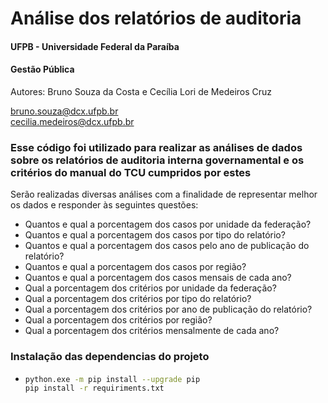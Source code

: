# Análise dos relatórios de auditoria

#### UFPB - Universidade Federal da Paraíba
#### Gestão Pública
Autores: Bruno Souza da Costa e Cecília Lori de Medeiros Cruz  


bruno.souza@dcx.ufpb.br  
cecilia.medeiros@dcx.ufpb.br

### Esse código foi utilizado para realizar as análises de dados sobre os relatórios de auditoria interna governamental e os critérios do manual do TCU cumpridos por estes

Serão realizadas diversas análises com a finalidade de representar melhor os dados e responder às seguintes questões:

- Quantos e qual a porcentagem dos casos por unidade da federação?
- Quantos e qual a porcentagem dos casos por tipo do relatório?
- Quantos e qual a porcentagem dos casos pelo ano de publicação do relatório?
- Quantos e qual a porcentagem dos casos por região?
- Quantos e qual a porcentagem dos casos mensais de cada ano?
- Qual a porcentagem dos critérios por unidade da federação?
- Qual a porcentagem dos critérios por tipo do relatório?
- Qual a porcentagem dos critérios por ano de publicação do relatório?
- Qual a porcentagem dos critérios por região?
- Qual a porcentagem dos critérios mensalmente de cada ano?

### Instalação das dependencias do projeto
 - ```bash
   python.exe -m pip install --upgrade pip
   pip install -r requiriments.txt
   ```
